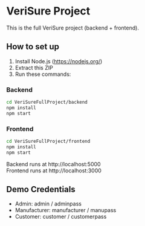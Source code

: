 
# VeriSure Project

This is the full VeriSure project (backend + frontend).

## How to set up
1. Install Node.js (https://nodejs.org/)
2. Extract this ZIP
3. Run these commands:

### Backend
```bash
cd VeriSureFullProject/backend
npm install
npm start
```

### Frontend
```bash
cd VeriSureFullProject/frontend
npm install
npm start
```

Backend runs at http://localhost:5000  
Frontend runs at http://localhost:3000

## Demo Credentials
- Admin: admin / adminpass
- Manufacturer: manufacturer / manupass
- Customer: customer / customerpass
